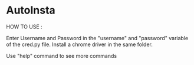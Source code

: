 # AutoInsta

HOW TO USE : 

Enter Username and Password in the "username" and "password" variable of the cred.py file.
Install a chrome driver in the same folder.

Use "help" command to see more commands
